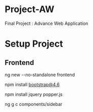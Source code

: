 # Project-AW
Final Project : Advance Web Application

# Setup Project
## Frontend
ng new --no-standalone frontend

npm install bootstrap@4.6

npm install jquery popper.js

ng g c components/sidebar